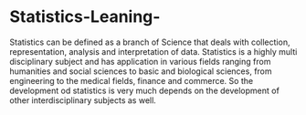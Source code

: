 # Statistics-Leaning-
Statistics can be defined as a branch of Science that deals with collection, representation, analysis and interpretation of data.
Statistics is a highly multi disciplinary subject and has application in various fields ranging from humanities and social sciences to basic and biological sciences, from engineering to the medical fields, finance and commerce. So the development od statistics is very much depends on the development of other interdisciplinary subjects as well.
